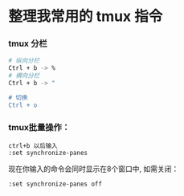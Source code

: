 # 整理我常用的 tmux 指令

### tmux 分栏

```bash
# 纵向分栏
Ctrl + b -> %
# 横向分栏
Ctrl + b -> "

# 切换
Ctrl + o

```

### tmux批量操作：

```
ctrl+b 以后输入
:set synchronize-panes
```

现在你输入的命令会同时显示在8个窗口中, 如需关闭：
```
:set synchronize-panes off
```
